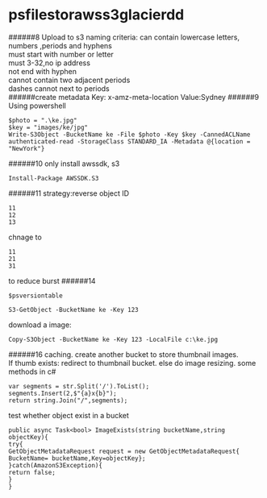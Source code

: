 # psfilestorawss3glacierdd
######8 Upload to s3
naming criteria:
can contain lowercase letters, numbers ,periods and hyphens  
must start with number or letter  
must 3-32,no ip address  
not end with hyphen  
cannot contain two adjacent periods  
dashes cannot next to periods  
######create metadata
Key: x-amz-meta-location Value:Sydney
######9 Using powershell 
```
$photo = ".\ke.jpg"
$key = "images/ke/jpg"
Write-S3Object -BucketName ke -File $photo -Key $key -CannedACLName authenticated-read -StorageClass STANDARD_IA -Metadata @{location = "NewYork"}
```
######10
only install awssdk, s3
```
Install-Package AWSSDK.S3
```
######11
strategy:reverse object ID
```
11
12
13
```
chnage to
```
11
21
31
```
to reduce burst
######14
```
$psversiontable
```
```
S3-GetObject -BucketName ke -Key 123 
```
download a image:
```
Copy-S3Object -BucketName ke -Key 123 -LocalFile c:\ke.jpg
```
######16
caching. create another bucket to store thumbnail images.  
If thumb exists: redirect to thumbnail bucket. else do image resizing.
some methods in c#
```
var segments = str.Split('/').ToList();
segments.Insert(2,$"{a}x{b}");
return string.Join("/",segments);
```
test whether object exist in a bucket
```
public async Task<bool> ImageExists(string bucketName,string objectKey){
try{
GetObjectMetadataRequest request = new GetObjectMetadataRequest{
BucketName= bucketName,Key=objectKey};
}catch(AmazonS3Exception){
return false;
}
}
```
